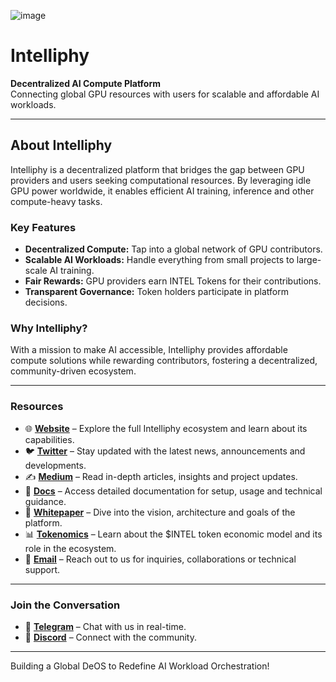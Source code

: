 ![image](https://intelliphy.ai/github/cover.jpg)
# **Intelliphy**

**Decentralized AI Compute Platform**  
Connecting global GPU resources with users for scalable and affordable AI workloads.

---

## **About Intelliphy**  
Intelliphy is a decentralized platform that bridges the gap between GPU providers and users seeking computational resources. By leveraging idle GPU power worldwide, it enables efficient AI training, inference and other compute-heavy tasks.

### **Key Features**  
- **Decentralized Compute:** Tap into a global network of GPU contributors.  
- **Scalable AI Workloads:** Handle everything from small projects to large-scale AI training.  
- **Fair Rewards:** GPU providers earn INTEL Tokens for their contributions.  
- **Transparent Governance:** Token holders participate in platform decisions.

### **Why Intelliphy?**  
With a mission to make AI accessible, Intelliphy provides affordable compute solutions while rewarding contributors, fostering a decentralized, community-driven ecosystem.

---

### **Resources**

- 🌐 **[Website](https://intelliphy.ai)** – Explore the full Intelliphy ecosystem and learn about its capabilities.
- 🐦 **[Twitter](https://x.com/Intelliphy)** – Stay updated with the latest news, announcements and developments.
- ✍️ **[Medium](https://intelliphy.medium.com)** – Read in-depth articles, insights and project updates.
- 📘 **[Docs](https://docs.intelliphy.ai)** – Access detailed documentation for setup, usage and technical guidance.
- 📄 **[Whitepaper](https://intelliphy.ai)** – Dive into the vision, architecture and goals of the platform.
- 📊 **[Tokenomics](https://docs.intelliphy.ai/tokenomics)** – Learn about the $INTEL token economic model and its role in the ecosystem.
- 📧 **[Email](mailto:contact@intelliphy.ai)** – Reach out to us for inquiries, collaborations or technical support.

---

### **Join the Conversation**
- 🔗 **[Telegram](https://t.me/Intelliphy)** – Chat with us in real-time.
- 💬 **[Discord](https://discord.gg/Intelliphy)** – Connect with the community.  

---

Building a Global DeOS to Redefine AI Workload Orchestration!
